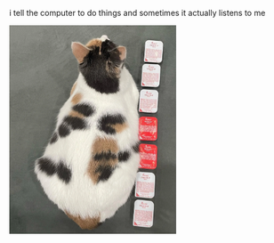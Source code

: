 i tell the computer to do things and sometimes it actually listens to me
<!--START_SECTION:update_image-->
<img src=https://raw.githubusercontent.com/sneakykestrel/sneakykestrel/main/.github/images/7-sauce-long.png height="" width="300" align=left alt=kitty />
<!--END_SECTION:update_image-->

